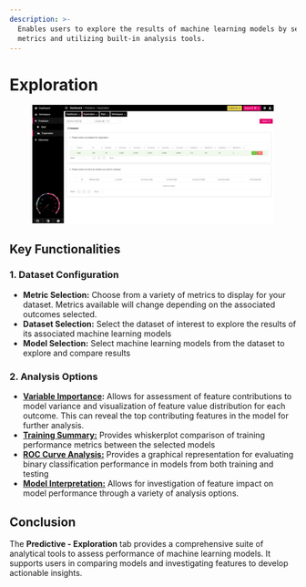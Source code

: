 ```yaml
---
description: >-
  Enables users to explore the results of machine learning models by selecting
  metrics and utilizing built-in analysis tools.
---
```


# Exploration

<figure><img src="../../../.gitbook/assets/Exploration.png" alt=""><figcaption></figcaption></figure>

## Key Functionalities

### 1. Dataset Configuration

* **Metric Selection:** Choose from a variety of metrics to display for your dataset. Metrics available will change depending on the associated outcomes selected.
* **Dataset Selection:** Select the dataset of interest to explore the results of its associated machine learning models
* **Model Selection:** Select machine learning models from the dataset to explore and compare results

### 2. Analysis Options

* [**Variable Importance**](variable-importance.md)**:** Allows for assessment of feature contributions to model variance and visualization of feature value distribution for each outcome. This can reveal the top contributing features in the model for further analysis.
* [**Training Summary:**](training-summary.md) Provides whiskerplot comparison of training performance metrics between the selected models&#x20;
* [**ROC Curve Analysis:**](roc-curve-analysis.md) Provides a graphical representation for evaluating binary classification performance in models from both training and testing
* [**Model Interpretation:**](model-interpretation.md) Allows for investigation of feature impact on model performance through a variety of analysis options.

## Conclusion

The **Predictive - Exploration** tab provides a comprehensive suite of analytical tools to assess performance of machine learning models. It supports users in comparing models and investigating features to develop actionable insights.

